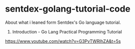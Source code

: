 # sentdex-golang-tutorial-code
About what i leaned form Sentdex's Go language tutorial.

1. Introduction - Go Lang Practical Programming Tutorial

https://www.youtube.com/watch?v=G3PvTWRIhZA&t=5s

